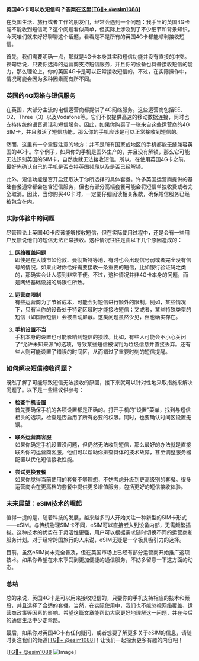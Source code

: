 **英国4G卡可以收短信吗？答案在这里[[TG💪+ @esim1088](https://t.me/s/esim1088)]**

在英国生活、旅行或者工作的朋友们，经常会遇到一个问题：我手里的英国4G卡能不能收到短信呢？这个问题看似简单，但实际上涉及到了不少细节和背景知识。今天咱们就来好好聊聊这个话题，看看是不是所有的英国4G卡都能顺利接收短信。

首先，我们需要明确一点，那就是4G卡本身其实和短信功能并没有直接的冲突。换句话说，只要你选择的运营商支持短信服务，并且你的设备也具备接收短信的能力，那么理论上，你的英国4G卡是可以正常接收短信的。不过，在实际操作中，情况可能会因为多种因素而有所不同。

### 英国的4G网络与短信服务

在英国，大部分主流的电信运营商都提供了4G网络服务。这些运营商包括EE、O2、Three（3）以及Vodafone等。它们不仅提供高速的移动数据连接，同时也支持传统的语音通话和短信服务。因此，如果你购买了一张来自这些运营商的4G SIM卡，并且激活了短信功能，那么你的手机应该是可以正常接收到短信的。

然而，这里有一个需要注意的地方：并不是所有国家或地区的手机都能无缝兼容英国的4G卡。举个例子，如果你的手机是国外生产的，并且没有解锁，那么它可能无法识别英国的SIM卡，自然也就无法接收短信。所以，在使用英国4G卡之前，最好先确认自己的手机是否支持英国频段以及是否已经解锁。

此外，短信功能是否开启还取决于你所选择的具体套餐。许多英国运营商提供的基础套餐通常都会包含短信服务，但也有部分高端套餐可能会将短信单独收费或者完全取消。因此，当你购买4G卡时，一定要仔细阅读相关条款，确保短信服务已经被包含在内。

### 实际体验中的问题

尽管理论上英国4G卡应该能够接收短信，但在实际使用过程中，还是会有一些用户反馈说他们的短信无法正常接收。这种情况往往是由以下几个原因造成的：

1. **网络覆盖问题**  
   即使是在大城市如伦敦、曼彻斯特等地，有时也会出现信号弱或者完全没有信号的情况。如果此时你恰好需要接收一条重要的短信，比如银行验证码之类的，那确实会让人感到非常不便。不过，这种情况并非4G卡本身的问题，而是网络基础设施的局限性所致。

2. **运营商限制**  
   有些运营商为了节省成本，可能会对短信进行额外的限制。例如，某些情况下，只有当你的设备处于特定区域时才能接收短信；又或者，某些特殊类型的短信（如国际短信）会被自动屏蔽。这类问题虽然少见，但也确实存在。

3. **手机设置不当**  
   手机本身的设置也可能影响到短信的接收。比如，有些人可能会不小心关闭了“允许未知来源”的选项，导致某些短信被误判为垃圾信息并直接丢弃。还有些人则可能设置了错误的时间区，从而错过了重要时刻的短信提醒。

### 如何解决短信接收问题？

既然了解了可能导致短信无法接收的原因，接下来就可以针对性地采取措施来解决问题了。以下是一些建议供参考：

- **检查手机设置**  
  首先要确保手机的各项设置都是正确的。打开手机的“设置”菜单，找到与短信相关的选项，检查是否启用了所有必要的权限。同时，也要确认时间区设置无误。

- **联系运营商客服**  
  如果你确定手机设置没问题，但仍然无法收到短信，那么最好的办法就是直接联系你的运营商客服。他们可以帮助你排查具体的技术故障，甚至调整服务器配置以优化短信接收性能。

- **尝试更换套餐**  
  如果你觉得当前使用的套餐不够理想，不妨考虑升级到更高级别的套餐。很多运营商会在更高档的套餐中提供更多增值服务，包括更好的短信接收体验。

### 未来展望：eSIM技术的崛起

值得一提的是，随着科技的发展，越来越多的人开始关注一种新型的SIM卡形式——eSIM。与传统物理SIM卡不同，eSIM可以直接嵌入到设备内部，无需频繁插拔。这种技术的优势在于灵活性更强，用户可以根据需求随时切换不同的运营商和服务计划。对于经常跨国旅行的人来说，eSIM无疑是一个极具吸引力的选择。

目前，虽然eSIM尚未完全普及，但在英国市场上已经有部分运营商开始推广这项技术。如果你希望在未来享受到更加便捷的通信服务，不妨多留意一下这方面的动态。

### 总结

总的来说，英国4G卡是可以用来接收短信的，只要你的手机支持相应的技术和频段，并且选择了合适的套餐。当然，在实际使用中，我们也不能忽视网络覆盖、运营商政策等因素的影响。希望这篇文章能帮助大家更好地理解这一问题，并在今后的通信生活中少走弯路。

最后，如果你对英国4G卡有任何疑问，或者想要了解更多关于eSIM的信息，请随时关注我们的频道[[TG💪+ @esim1088](https://t.me/s/esim1088)]！让我们一起探索更多有趣的内容吧！

[[TG💪+ @esim1088](https://t.me/s/esim1088) ![Image](https://i.postimg.cc/4NQfJmqS/Snipaste-2025-05-13-00-14-12.png)]